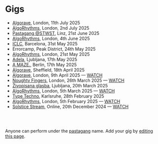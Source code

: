 # Gigs

- [Algorave](https://london.sciencegallery.com/sgl-events/algorave), London, 11th July 2025
- [AlgoRhythms](https://lu.ma/vp5swhx4), London, 2nd July 2025
- [Pastagang @STWST](https://social.toplap.org/@linz/114695119494977219), Linz, 21st June 2025
- [AlgoRhythms](https://lu.ma/rykjwzu2), London, 4th June 2025
- [ICLC](https://iclc.toplap.org/2025/), Barcelona, 31st May 2025
- Errorcamp, Peak District, 24th May 2025
- [AlgoRhythms](https://lu.ma/nwmbc9gb), London, 21st May 2025
- [Adela](https://wiki.ljudmila.org/Adela_2025:_From_Scratch_(en)), Ljubljana, 17th May 2025
- [A MAZE.](https://2025.amaze-berlin.de/), Berlin, 17th May 2025
- [Algorave](https://patternclub.org/events/algorave-sheffield/), Sheffield, 18th April 2025
- [Algorave](https://ra.co/events/2108876), London, 9th April 2025 — [WATCH](https://youtu.be/FmE_yUIz4lQ?si=DyX9v1RBUgtOJJhD)
- [Noughty Fingers](https://ra.co/events/2117681), London, 26th March 2025 — [WATCH](https://www.youtube.com/watch?v=k0H_rX7G2oQ)
- [Živopisana glasba](https://multimedija.info/zivopisana-glasba/), Ljubljana, 20th March 2025
- [AlgoRhythms](https://lu.ma/35xf6hly), London, 5th March 2025 — [WATCH](http://www.youtube.com/watch?v=HCcSHMu0gzg)
- [Type Techno](https://toplap-ka.de/events/type-techno-2025-02-28), Karlsruhe, 28th February 2025
- [AlgoRhythms](https://lu.ma/z75ou3z0), London, 5th February 2025 — [WATCH](https://youtu.be/mKE-aMVR0E4)
- [Solstice Stream](https://eulerroom.com/), Online, 20th December 2024 — [WATCH](https://youtu.be/VNqsIyCejOc?si=j1ZZoe_ziJj1_GaW)

<br>

<br>

Anyone can perform under the [pastagang](/) name. Add your gig by [editing this page](https://github.com/pastagang/pastagang/edit/main/gigs/readme.md).
